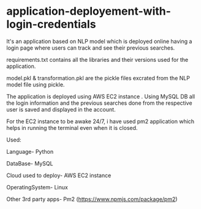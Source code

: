 # application-deployement-with-login-credentials
It's an application based on NLP model which is deployed online having a login page where users can track and see their previous searches.

requirements.txt contains all the libraries and their versions used for the application.

model.pkl & transformation.pkl are the pickle files excrated from the NLP model file using pickle.

The application is deployed using AWS EC2 instance .
Using MySQL DB all the login information and the previous searches done from the respective user is saved and displayed in the account.

For the EC2 instance to be awake 24/7, i have used pm2 application which helps in running the terminal even when it is closed.

Used:

Language- Python

DataBase- MySQL

Cloud used to deploy- AWS EC2 instance

OperatingSystem- Linux 

Other 3rd party apps- Pm2 (https://www.npmjs.com/package/pm2)



